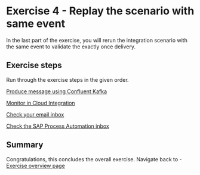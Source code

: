 # Exercise 4 - Replay the scenario with same event

In the last part of the exercise, you will rerun the integration scenario with the same event to validate the exactly once delivery.

## Exercise steps

Run through the exercise steps in the given order.

[Produce message using Confluent Kafka](ex41)

[Monitor in Cloud Integration](ex42)

[Check your email inbox](ex43)

[Check the SAP Process Automation inbox](ex44)

## Summary

Congratulations, this concludes the overall exercise. Navigate back to - [Exercise overview page](/README.md)
